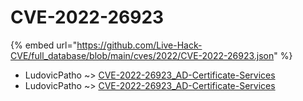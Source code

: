 # CVE-2022-26923
{% embed url="https://github.com/Live-Hack-CVE/full_database/blob/main/cves/2022/CVE-2022-26923.json" %}

* LudovicPatho ~> [CVE-2022-26923_AD-Certificate-Services](https://www.alice-snow.ru/2022/database/cve-2022-26923/cve-2022-26923_ad-certificate-services-ludovicpatho)
* LudovicPatho ~> [CVE-2022-26923_AD-Certificate-Services](https://www.alice-snow.ru/2022/database/cve-2022-26923/cve-2022-26923_ad-certificate-services-ludovicpatho)